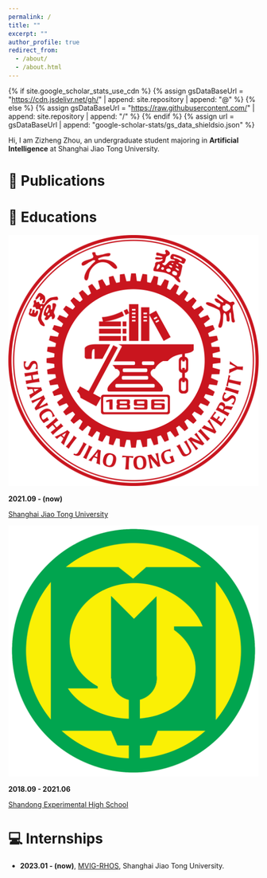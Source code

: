 ```yaml
---
permalink: /
title: ""
excerpt: ""
author_profile: true
redirect_from: 
  - /about/
  - /about.html
---
```


{% if site.google_scholar_stats_use_cdn %}
{% assign gsDataBaseUrl = "https://cdn.jsdelivr.net/gh/" | append: site.repository | append: "@" %}
{% else %}
{% assign gsDataBaseUrl = "https://raw.githubusercontent.com/" | append: site.repository | append: "/" %}
{% endif %}
{% assign url = gsDataBaseUrl | append: "google-scholar-stats/gs_data_shieldsio.json" %}

<span class='anchor' id='about-me'></span>
Hi, I am Zizheng Zhou, an undergraduate student majoring in **Artificial Intelligence** at Shanghai Jiao Tong University.



# 📝 Publications 


# 📖 Educations

<div class='logo-box'>
  <div class='logo-box-image'>
    <div>
      <img src='images/sjtu.png' alt="SJTU">
    </div>
  </div>
  <div class='logo-box-text' markdown="1">

  **2021.09 - (now)**

  [Shanghai Jiao Tong University](https://en.sjtu.edu.cn)

  </div>
</div>

<div class='logo-box'>
  <div class='logo-box-image'>
    <div>
      <img src='images/sy.png' alt="Shiyan">
    </div>
  </div>
  <div class='logo-box-text' markdown="1">

  **2018.09 - 2021.06**

  [Shandong Experimental High School](http://sdshiyan.jinan.cn/col/col5154/index.html)

  </div>
</div>

# 💻 Internships
- **2023.01 - (now)**, [MVIG-RHOS](https://mvig-rhos.com), Shanghai Jiao Tong University.
